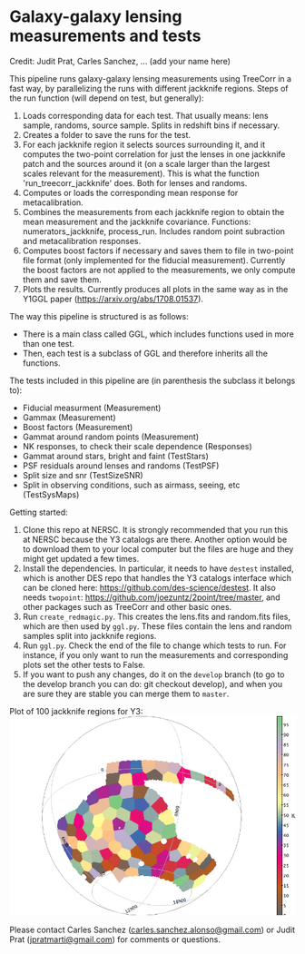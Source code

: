 # Galaxy-galaxy lensing measurements and tests
Credit: Judit Prat, Carles Sanchez, ... (add your name here)

This pipeline runs galaxy-galaxy lensing measurements using TreeCorr in a fast way, by parallelizing the runs with different jackknife regions. 
Steps of the run function (will depend on test, but generally):
1) Loads corresponding data for each test. That usually means: lens sample, randoms, source sample. Splits in redshift bins if necessary.
2) Creates a folder to save the runs for the test. 
3) For each jackknife region it selects sources surrounding it, and it computes the two-point correlation for just the lenses in one jackknife patch and the sources around it (on a scale larger than the largest scales relevant for the measurement). This is what the function 'run_treecorr_jackknife' does. Both for lenses and randoms.
4) Computes or loads the corresponding mean response for metacalibration.
5) Combines the measurements from each jackknife region to obtain the mean measurement and the jackknife covariance. Functions: numerators_jackknife, process_run. Includes random point subraction and metacalibration responses.
6) Computes boost factors if necessary and saves them to file in two-point file format (only implemented for the fiducial measurement). Currently the boost factors are not applied to the measurements, we only compute them and save them. 
7) Plots the results. Currently produces all plots in the same way as in the Y1GGL paper (https://arxiv.org/abs/1708.01537).

The way this pipeline is structured is as follows: 
- There is a main class called GGL, which includes functions used in more than one test. 
- Then, each test is a subclass of GGL and therefore inherits all the functions. 

The tests included in this pipeline are (in parenthesis the subclass it belongs to):
- Fiducial measurment (Measurement)
- Gammax (Measurement)
- Boost factors (Measurement)
- Gammat around random points (Measurement)
- NK responses, to check their scale dependence (Responses)
- Gammat around stars, bright and faint (TestStars)
- PSF residuals around lenses and randoms (TestPSF)
- Split size and snr (TestSizeSNR)
- Split in observing conditions, such as airmass, seeing, etc (TestSysMaps)

Getting started: 
1. Clone this repo at NERSC. It is strongly recommended that you run this at NERSC because the Y3 catalogs are there. Another option would be to download them to your local computer but the files are huge and they might get updated a few times. 
2. Install the dependencies. In particular, it needs to have `destest` installed, which is another DES repo that handles the Y3 catalogs interface which can be cloned here: https://github.com/des-science/destest. It also needs `twopoint`: https://github.com/joezuntz/2point/tree/master, and other packages such as TreeCorr and other basic ones. 
3. Run `create_redmagic.py`. This creates the lens.fits and random.fits files, which are then used by `ggl.py`. These files contain the lens and random samples split into jackknife regions.
4. Run `ggl.py`. Check the end of the file to change which tests to run. For instance, if you only want to run the measurements and corresponding plots set the other tests to False. 
5. If you want to push any changes, do it on the `develop` branch (to go to the develop branch you can do: git checkout develop), and when you are sure they are stable you can merge them to `master`. 


Plot of 100 jackknife regions for Y3: 
![alt text](jackknife_regions_lens.png)

Please contact Carles Sanchez (carles.sanchez.alonso@gmail.com) or Judit Prat (jpratmarti@gmail.com) for comments or questions. 
